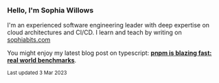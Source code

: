 ### Hello, I'm Sophia Willows

I'm an experienced software engineering leader with deep expertise on cloud architectures and CI/CD. I learn and teach by writing on [sophiabits.com](https://sophiabits.com/blog)

You might enjoy my latest blog post on typescript: **[pnpm is blazing fast: real world benchmarks](https://sophiabits.com/blog/pnpm-is-blazing-fast)**.

<sub>Last updated 3 Mar 2023</sub>

